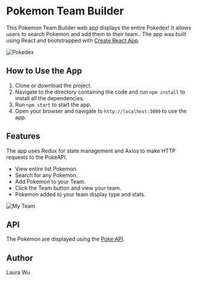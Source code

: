 # Pokemon Team Builder

This Pokemon Team Builder web app displays the entire Pokedex! It allows users to search Pokemon and add them to their team.. The app was built using React and bootstrapped with [Create React App](https://github.com/facebook/create-react-app).

![Pokedex](https://github.com/leemaiwu/React-Pokemon-Team-Builder/blob/main/images/Screenshot%202023-04-22%20at%2012.46.51%20PM.png?raw=true)

## How to Use the App

1. Clone or download the project.
2. Navigate to the directory containing the code and run `npm install` to install all the dependencies.
3. Run `npm start` to start the app.
4. Open your browser and navigate to `http://localhost:3000` to use the app.

## Features

The app uses Redux for state management and Axios to make HTTP requests to the PokeAPI.

- View entire list Pokemon.
- Search for any Pokemon.
- Add Pokemon to your Team.
- Click the Team button and view your team.
- Pokemon added to your team display type and stats.

![My Team](https://github.com/leemaiwu/React-Pokemon-Team-Builder/blob/main/images/Screenshot%202023-04-22%20at%2012.48.18%20PM.png?raw=true)

## API

The Pokemon are displayed using the [Poke API](https://pokeapi.co/).

## Author

Laura Wu
